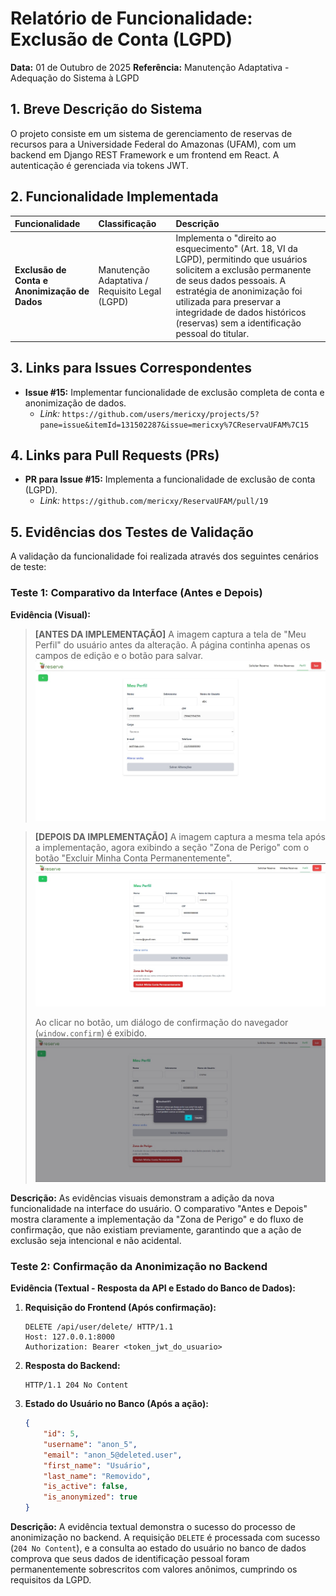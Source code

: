 # Relatório de Funcionalidade: Exclusão de Conta (LGPD)

**Data:** 01 de Outubro de 2025
**Referência:** Manutenção Adaptativa - Adequação do Sistema à LGPD

## 1. Breve Descrição do Sistema

O projeto consiste em um sistema de gerenciamento de reservas de recursos para a Universidade Federal do Amazonas (UFAM), com um backend em Django REST Framework e um frontend em React. A autenticação é gerenciada via tokens JWT.

## 2. Funcionalidade Implementada

| Funcionalidade | Classificação | Descrição |
| :--- | :--- | :--- |
| **Exclusão de Conta e Anonimização de Dados** | Manutenção Adaptativa / Requisito Legal (LGPD) | Implementa o "direito ao esquecimento" (Art. 18, VI da LGPD), permitindo que usuários solicitem a exclusão permanente de seus dados pessoais. A estratégia de anonimização foi utilizada para preservar a integridade de dados históricos (reservas) sem a identificação pessoal do titular. |

## 3. Links para Issues Correspondentes

- **Issue #15:** Implementar funcionalidade de exclusão completa de conta e anonimização de dados.
  - *Link:* `https://github.com/users/mericxy/projects/5?pane=issue&itemId=131502287&issue=mericxy%7CReservaUFAM%7C15`

## 4. Links para Pull Requests (PRs)

- **PR para Issue #15:** Implementa a funcionalidade de exclusão de conta (LGPD).
  - *Link:* `https://github.com/mericxy/ReservaUFAM/pull/19`

## 5. Evidências dos Testes de Validação

A validação da funcionalidade foi realizada através dos seguintes cenários de teste:

### Teste 1: Comparativo da Interface (Antes e Depois)

**Evidência (Visual):**

> **[ANTES DA IMPLEMENTAÇÃO]**
> A imagem captura a tela de "Meu Perfil" do usuário antes da alteração. A página continha apenas os campos de edição e o botão para salvar.
> ![Perfil do usuário antes da alteração](./evidencia15-1.jpg)

> **[DEPOIS DA IMPLEMENTAÇÃO]**
> A imagem captura a mesma tela após a implementação, agora exibindo a seção "Zona de Perigo" com o botão "Excluir Minha Conta Permanentemente".
> ![Perfil do usuário depois da alteração](./evidencia15-2.jpg)
> 
> Ao clicar no botão, um diálogo de confirmação do navegador (`window.confirm`) é exibido.
> ![Diálogo de confirmação para exclusão](./evidencia15-3.jpg)

**Descrição:**
As evidências visuais demonstram a adição da nova funcionalidade na interface do usuário. O comparativo "Antes e Depois" mostra claramente a implementação da "Zona de Perigo" e do fluxo de confirmação, que não existiam previamente, garantindo que a ação de exclusão seja intencional e não acidental.

### Teste 2: Confirmação da Anonimização no Backend

**Evidência (Textual - Resposta da API e Estado do Banco de Dados):**
1.  **Requisição do Frontend (Após confirmação):**
    ```http
    DELETE /api/user/delete/ HTTP/1.1
    Host: 127.0.0.1:8000
    Authorization: Bearer <token_jwt_do_usuario>
    ```
2.  **Resposta do Backend:**
    ```http
    HTTP/1.1 204 No Content
    ```
3.  **Estado do Usuário no Banco (Após a ação):**
    ```json
    {
        "id": 5,
        "username": "anon_5",
        "email": "anon_5@deleted.user",
        "first_name": "Usuário",
        "last_name": "Removido",
        "is_active": false,
        "is_anonymized": true
    }
    ```

**Descrição:**
A evidência textual demonstra o sucesso do processo de anonimização no backend. A requisição `DELETE` é processada com sucesso (`204 No Content`), e a consulta ao estado do usuário no banco de dados comprova que seus dados de identificação pessoal foram permanentemente sobrescritos com valores anônimos, cumprindo os requisitos da LGPD.